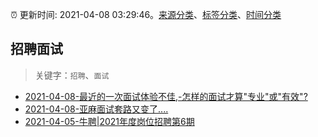 :alarm_clock: 更新时间: 2021-04-08 03:29:46。[来源分类](../README.md)、[标签分类](../TAGS.md)、[时间分类](../TIMELINE.md)

## 招聘面试


> 关键字：`招聘`、`面试`



- [2021-04-08-最近的一次面试体验不佳,-怎样的面试才算"专业"或"有效"?](https://www.v2ex.com/t/768963) 
- [2021-04-08-亚麻面试套路又变了....](https://www.v2ex.com/t/768940) 
- [2021-04-05-牛聘|2021年度岗位招聘第6期](https://sec.thief.one/article_content?a_id=a13ad7f2403fddf64f9a2d4a101c912a) 